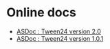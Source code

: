 Online docs
=======

* [ASDoc : Tween24 version 2.0](http://package.a24.cat/libs/tween24/asdoc/2.0/)
* [ASDoc : Tween24 version 1.0.1](http://package.a24.cat/libs/tween24/asdoc/1.0.1/)